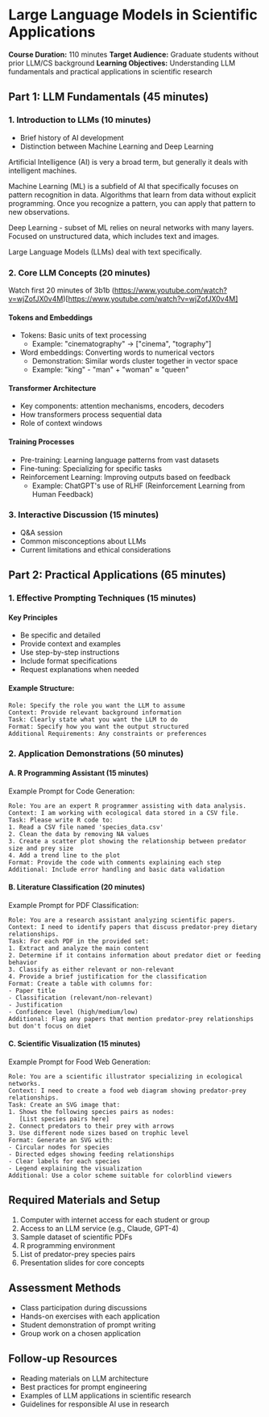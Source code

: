 # Large Language Models in Scientific Applications
**Course Duration:** 110 minutes
**Target Audience:** Graduate students without prior LLM/CS background
**Learning Objectives:** Understanding LLM fundamentals and practical applications in scientific research

## Part 1: LLM Fundamentals (45 minutes)

### 1. Introduction to LLMs (10 minutes)
- Brief history of AI development
- Distinction between Machine Learning and Deep Learning

Artificial Intelligence (AI) is very a broad term, but generally it deals with intelligent machines.

Machine Learning (ML) is a subfield of AI that specifically focuses on pattern recognition in data.
Algorithms that learn from data without explicit programming. 
Once you recognize a pattern, you can apply that pattern to new observations. 

Deep Learning - subset of ML relies on neural networks with many layers.
Focused on unstructured data, which includes text and images. 

Large Language Models (LLMs) deal with text specifically.

### 2. Core LLM Concepts (20 minutes)

Watch first 20 minutes of 3b1b (https://www.youtube.com/watch?v=wjZofJX0v4M)[https://www.youtube.com/watch?v=wjZofJX0v4M]

#### Tokens and Embeddings
- Tokens: Basic units of text processing
  - Example: "cinematography" → ["cinema", "tography"]
- Word embeddings: Converting words to numerical vectors
  - Demonstration: Similar words cluster together in vector space
  - Example: "king" - "man" + "woman" ≈ "queen"

#### Transformer Architecture
- Key components: attention mechanisms, encoders, decoders
- How transformers process sequential data
- Role of context windows

#### Training Processes
- Pre-training: Learning language patterns from vast datasets
- Fine-tuning: Specializing for specific tasks
- Reinforcement Learning: Improving outputs based on feedback
  - Example: ChatGPT's use of RLHF (Reinforcement Learning from Human Feedback)

### 3. Interactive Discussion (15 minutes)
- Q&A session
- Common misconceptions about LLMs
- Current limitations and ethical considerations

## Part 2: Practical Applications (65 minutes)

### 1. Effective Prompting Techniques (15 minutes)

#### Key Principles
- Be specific and detailed
- Provide context and examples
- Use step-by-step instructions
- Include format specifications
- Request explanations when needed

#### Example Structure:
```
Role: Specify the role you want the LLM to assume
Context: Provide relevant background information
Task: Clearly state what you want the LLM to do
Format: Specify how you want the output structured
Additional Requirements: Any constraints or preferences
```

### 2. Application Demonstrations (50 minutes)

#### A. R Programming Assistant (15 minutes)

Example Prompt for Code Generation:
```
Role: You are an expert R programmer assisting with data analysis.
Context: I am working with ecological data stored in a CSV file.
Task: Please write R code to:
1. Read a CSV file named 'species_data.csv'
2. Clean the data by removing NA values
3. Create a scatter plot showing the relationship between predator size and prey size
4. Add a trend line to the plot
Format: Provide the code with comments explaining each step
Additional: Include error handling and basic data validation
```

#### B. Literature Classification (20 minutes)

Example Prompt for PDF Classification:
```
Role: You are a research assistant analyzing scientific papers.
Context: I need to identify papers that discuss predator-prey dietary relationships.
Task: For each PDF in the provided set:
1. Extract and analyze the main content
2. Determine if it contains information about predator diet or feeding behavior
3. Classify as either relevant or non-relevant
4. Provide a brief justification for the classification
Format: Create a table with columns for:
- Paper title
- Classification (relevant/non-relevant)
- Justification
- Confidence level (high/medium/low)
Additional: Flag any papers that mention predator-prey relationships but don't focus on diet
```

#### C. Scientific Visualization (15 minutes)

Example Prompt for Food Web Generation:
```
Role: You are a scientific illustrator specializing in ecological networks.
Context: I need to create a food web diagram showing predator-prey relationships.
Task: Create an SVG image that:
1. Shows the following species pairs as nodes:
   [List species pairs here]
2. Connect predators to their prey with arrows
3. Use different node sizes based on trophic level
Format: Generate an SVG with:
- Circular nodes for species
- Directed edges showing feeding relationships
- Clear labels for each species
- Legend explaining the visualization
Additional: Use a color scheme suitable for colorblind viewers
```

## Required Materials and Setup
1. Computer with internet access for each student or group
2. Access to an LLM service (e.g., Claude, GPT-4)
3. Sample dataset of scientific PDFs
4. R programming environment
5. List of predator-prey species pairs
6. Presentation slides for core concepts

## Assessment Methods
- Class participation during discussions
- Hands-on exercises with each application
- Student demonstration of prompt writing
- Group work on a chosen application

## Follow-up Resources
- Reading materials on LLM architecture
- Best practices for prompt engineering
- Examples of LLM applications in scientific research
- Guidelines for responsible AI use in research


